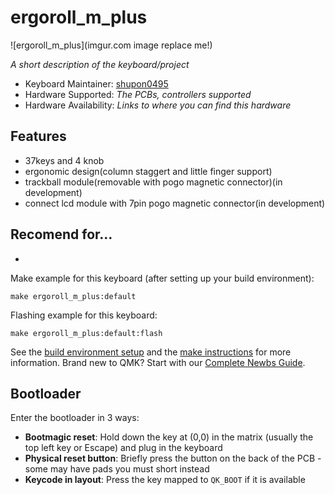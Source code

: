 ﻿# ergoroll_m_plus

![ergoroll_m_plus](imgur.com image replace me!)

*A short description of the keyboard/project*

* Keyboard Maintainer: [shupon0495](https://github.com/shupon0495)
* Hardware Supported: *The PCBs, controllers supported*
* Hardware Availability: *Links to where you can find this hardware*

## Features
* 37keys and 4 knob
* ergonomic design(column staggert and little finger support)
* trackball module(removable with pogo magnetic connector)(in development)
* connect lcd module with 7pin pogo magnetic connector(in development)

## Recomend for...
* 
Make example for this keyboard (after setting up your build environment):

    make ergoroll_m_plus:default

Flashing example for this keyboard:

    make ergoroll_m_plus:default:flash

See the [build environment setup](https://docs.qmk.fm/#/getting_started_build_tools) and the [make instructions](https://docs.qmk.fm/#/getting_started_make_guide) for more information. Brand new to QMK? Start with our [Complete Newbs Guide](https://docs.qmk.fm/#/newbs).

## Bootloader

Enter the bootloader in 3 ways:

* **Bootmagic reset**: Hold down the key at (0,0) in the matrix (usually the top left key or Escape) and plug in the keyboard
* **Physical reset button**: Briefly press the button on the back of the PCB - some may have pads you must short instead
* **Keycode in layout**: Press the key mapped to `QK_BOOT` if it is available
